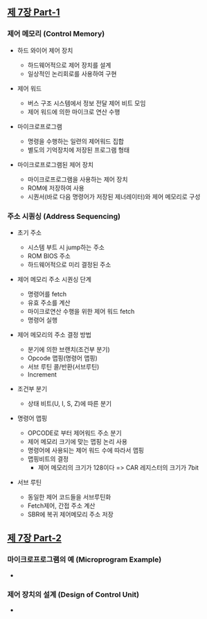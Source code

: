 
## [제 7장 Part-1](https://www.youtube.com/watch?v=nhJ1prbfmuE&list=PLc8fQ-m7b1hCHTT7VH2oo0Ng7Et096dYc&index=16)

### 제어 메모리 (Control Memory)

- 하드 와이어 제어 장치
  - 하드웨어적으로 제어 장치를 설계
  - 일상적인 논리회로를 사용하여 구현

- 제어 워드
  - 버스 구조 시스템에서 정보 전달 제어 비트 모임
  - 제어 워드에 의한 마이크로 연산 수행

- 마이크로프로그램
  - 명령을 수행하는 일련의 제어워드 집합
  - 별도의 기억장치에 저장된 프로그램 형태

- 마이크로프로그램된 제어 장치
  - 마이크로프로그램을 사용하는 제어 장치
  - ROM에 저장하여 사용
  - 시퀀서(바로 다음 명령어가 저장된 제너레이터)와 제어 메모리로 구성


### 주소 시퀀싱 (Address Sequencing)

- 초기 주소
  - 시스템 부트 시 jump하는 주소
  - ROM BIOS 주소
  - 하드웨어적으로 미리 결정된 주소

- 제어 메모리 주소 시퀀싱 단계
  - 명령어를 fetch
  - 유효 주소를 계산
  - 마이크로연산 수행을 위한 제어 워드 fetch
  - 명령어 실행

- 제어 메모리의 주소 결정 방법
  - 분기에 의한 브랜치(조건부 분기)
  - Opcode 맵핑(명령어 맵핑)
  - 서브 루틴 콜/반환(서브루틴)
  - Increment

- 조건부 분기
  - 상태 비트(U, I, S, Z)에 따른 분기

- 명령어 맵핑
  - OPCODE로 부터 제어워드 주소 분기
  - 제어 메모리 크기에 맞는 맵핑 논리 사용
  - 명령어에 사용되는 제어 워드 수에 따라서 맵핑
  - 맵핑비트의 결정
    - 제어 메모리의 크기가 128이다 => CAR 레지스터의 크기가 7bit

- 서브 루틴
  - 동일한 제어 코드들을 서브루틴화
  - Fetch제어, 간접 주소 계산
  - SBR에 복귀 제어메모리 주소 저장




## [제 7장 Part-2](https://www.youtube.com/watch?v=lBNXUYRcDHc&list=PLc8fQ-m7b1hCHTT7VH2oo0Ng7Et096dYc&index=17)

### 마이크로프로그램의 예 (Microprogram Example)

- 

### 제어 장치의 설계 (Design of Control Unit)

- 